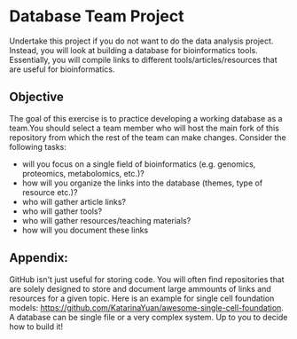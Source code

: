 # Database Team Project

Undertake this project if you do not want to do the data analysis project. Instead, you will look at building a database for bioinformatics tools. Essentially, you will compile links to different tools/articles/resources that are useful for bioinformatics.
## Objective

The goal of this exercise is to practice developing a working database
as a team.You should select a team member who will host the main fork of
this repository from which the rest of the team can make changes.
Consider the following tasks:

- will you focus on a single field of bioinformatics (e.g. genomics, proteomics, metabolomics, etc.)?
- how will you organize the links into the database (themes, type of resource etc.)?
- who will gather article links?
- who will gather tools?
- who will gather resources/teaching materials?
- how will you document these links

## Appendix:

GitHub isn't just useful for storing code. You will often find repositories that are solely designed to store and document large ammounts of links and resources for a given topic. Here is an example for single cell foundation models: https://github.com/KatarinaYuan/awesome-single-cell-foundation. A database can be single file or a very complex system. Up to you to decide how to build it! 
